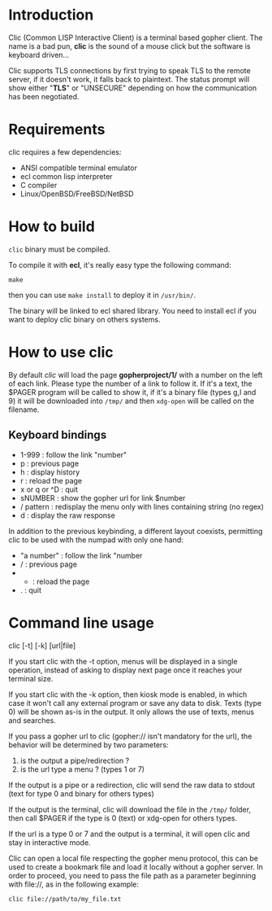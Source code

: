 Introduction
============

Clic (Common LISP Interactive Client) is a terminal based gopher
client. The name is a bad pun, **clic** is the sound of a mouse click
but the software is keyboard driven...

Clic supports TLS connections by first trying to speak TLS to the remote
server, if it doesn't work, it falls back to plaintext. The status prompt
will show either "**TLS**" or "UNSECURE" depending on how the communication
has been negotiated.


Requirements
============

clic requires a few dependencies:

   + ANSI compatible terminal emulator
   + ecl common lisp interpreter
   + C compiler
   + Linux/OpenBSD/FreeBSD/NetBSD


How to build
============

`clic` binary must be compiled.

To compile it with **ecl**, it's really easy type the following
command:

    make

then you can use `make install` to deploy it in `/usr/bin/`.

The binary will be linked to ecl shared library. You need to install
ecl if you want to deploy clic binary on others systems.


How to use clic
===============

By default *clic* will load the page **gopherproject/1/** with a
number on the left of each link. Please type the number of a link to
follow it. If it's a text, the $PAGER program will be called to show it,
if it's a binary file (types g,I and 9) it will be downloaded into
`/tmp/` and then `xdg-open` will be called on the filename.


Keyboard bindings
-----------------

+ 1-999 : follow the link "number"
+ p : previous page
+ h : display history
+ r : reload the page
+ x or q or ^D : quit
+ sNUMBER : show the gopher url for link $number
+ / pattern : redisplay the menu only with lines containing string (no regex)
+ d : display the raw response

In addition to the previous keybinding, a different layout coexists,
permitting clic to be used with the numpad with only one hand:

+ "a number" : follow the link "number
+ / : previous page
+ * : reload the page
+ . : quit


Command line usage
==================

clic [-t] [-k] [url|file]

If you start clic with the -t option, menus will be displayed in a
single operation, instead of asking to display next page once it reaches
your terminal size.

If you start clic with the -k option, then kiosk mode is enabled, in
which case it won't call any external program or save any data to disk.
Texts (type 0) will be shown as-is in the output. It only allows the use
of texts, menus and searches.

If you pass a gopher url to clic (gopher:// isn't mandatory for the
url), the behavior will be determined by two parameters:

1. is the output a pipe/redirection ?
2. is the url type a menu ? (types 1 or 7)

If the output is a pipe or a redirection, clic will send the raw data
to stdout (text for type 0 and binary for others types)

If the output is the terminal, clic will download the file in the
`/tmp/` folder, then call $PAGER if the type is 0 (text) or xdg-open
for others types.

If the url is a type 0 or 7 and the output is a terminal, it will open
clic and stay in interactive mode.

Clic can open a local file respecting the gopher menu protocol, this
can be used to create a bookmark file and load it locally without a
gopher server. In order to proceed, you need to pass the file path as
a parameter beginning with file://, as in the following example:

    clic file://path/to/my_file.txt
